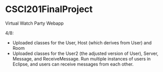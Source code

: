 # CSCI201FinalProject
Virtual Watch Party Webapp

4/8:
- Uploaded classes for the User, Host (which derives from User) and Room
- Uploaded classes for the User2 (the adjusted version of User), Server, Message, and ReceiveMessage. Run multiple instances of users in Eclipse, and users can receive messages from each other.  
